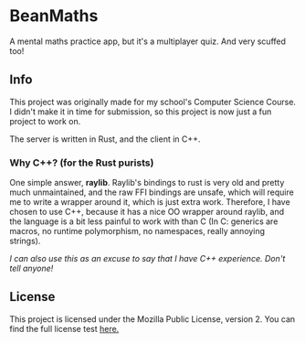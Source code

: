 # BeanMaths

A mental maths practice app, but it's a multiplayer quiz. And very scuffed too!

## Info

This project was originally made for my school's Computer Science Course. I didn't make it in time for submission, so this project is now just a fun project to work on.

The server is written in Rust, and the client in C++.

### Why C++? (for the Rust purists)

One simple answer, **raylib**. Raylib's bindings to rust is very old and pretty much unmaintained, and the raw FFI bindings are unsafe, which will require me to write a wrapper around it, which is just extra work. Therefore, I have chosen to use C++, because it has a nice OO wrapper around raylib, and the language is a bit less painful to work with than C (In C: generics are macros, no runtime polymorphism, no namespaces, really annoying strings).

*I can also use this as an excuse to say that I have C++ experience. Don't tell anyone!*

## License

This project is licensed under the Mozilla Public License, version 2. You can find the full license test [here.](/LICENSE.md)
